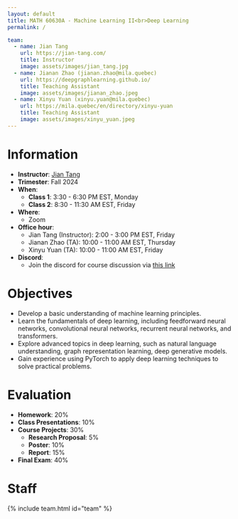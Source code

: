 ```yaml
---
layout: default
title: MATH 60630A - Machine Learning II<br>Deep Learning
permalink: /

team:
  - name: Jian Tang
    url: https://jian-tang.com/
    title: Instructor
    image: assets/images/jian_tang.jpg
  - name: Jianan Zhao (jianan.zhao@mila.quebec)
    url: https://deepgraphlearning.github.io/
    title: Teaching Assistant
    image: assets/images/jianan_zhao.jpeg
  - name: Xinyu Yuan (xinyu.yuan@mila.quebec)
    url: https://mila.quebec/en/directory/xinyu-yuan
    title: Teaching Assistant
    image: assets/images/xinyu_yuan.jpeg
---
```



# Information

- **Instructor**: [Jian Tang]
- **Trimester**: Fall 2024
- **When**:
  - **Class 1**: 3:30 - 6:30 PM EST, Monday
  - **Class 2**: 8:30 - 11:30 AM EST, Friday
- **Where**:
  - Zoom
- **Office hour**:
  - Jian Tang (Instructor): 2:00 - 3:00 PM EST, Friday
  - Jianan Zhao (TA): 10:00 - 11:00 AM EST, Thursday
  - Xinyu Yuan (TA): 10:00 - 11:00 AM EST, Friday
- **Discord**:
  - Join the discord for course discussion via [this link](https://discord.gg/6q7p62sJCB)

[Jian Tang]: https://jian-tang.com


# Objectives

- Develop a basic understanding of machine learning principles.
- Learn the fundamentals of deep learning, including feedforward neural networks, convolutional neural networks, recurrent neural networks, and transformers.
- Explore advanced topics in deep learning, such as natural language understanding, graph representation learning, deep generative models.
- Gain experience using PyTorch to apply deep learning techniques to solve practical problems.


[//]: # (- Understand machine learning basics )

[//]: # (- Understand deep learning basics such as feedforward neural networks, convolutional neural networks, and recurrent neural networks)

[//]: # (- Know several advanced topics in deep learning, including applications in natural language understanding, graph representation learning, recommender systems, and deep generative models)

[//]: # (- Learn to use PyTorch for applying deep learning techniques to solve real-world problems)


# Evaluation

- **Homework**: 20%
- **Class Presentations**: 10%
- **Course Projects**: 30%
    - **Research Proposal**: 5%
    - **Poster**: 10%
    - **Report**: 15%
- **Final Exam**: 40%

# Staff

{% include team.html id="team" %}
